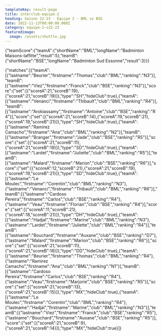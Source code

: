 ```yaml
---
templateKey: result-page
title: interclub-equipe-2
heading: Saison 22-23 - Équipe 2 - BML vs BSE
date: 2022-11-13T08:00:00.000Z
category: equipe-2-s22-23
featuredimage:
  image: /assets/shuttle.jpg
---
```


<teamscoreboard>{"teamScore":{"teamA":{"shortName":"BML","longName":"Badminton Maisons-laffitte","result":5},"teamB":{"shortName":"BSE","longName":"Badminton Sud Essonne","result":3}}}</teamscoreboard>

<scoreboard>{"matches":[{"teamA":[{"lastname":"Beurier","firstname":"Thomas","club":"BML","ranking":"N3"}],"teamB":[{"lastname":"Viez","firstname":"Franck","club":"BSE","ranking":"N3"}],"score":{"set":[{"scoreA":21,"scoreB":19},{"scoreA":21,"scoreB":19}]},"type":"SH","hideClub":true},{"teamA":[{"lastname":"Venanci","firstname":"Thibault","club":"BML","ranking":"R4"}],"teamB":[{"lastname":"Arokiassamy","firstname":"Antoine","club":"BSE","ranking":"R4"}],"score":{"set":[{"scoreA":21,"scoreB":14},{"scoreA":19,"scoreB":21},{"scoreA":19,"scoreB":21}]},"type":"SH","hideClub":true},{"teamA":[{"lastname":"Ramirez Camacho","firstname":"Ana","club":"BML","ranking":"N2"}],"teamB":[{"lastname":"Branger","firstname":"Jade","club":"BSE","ranking":"R5"}],"score":{"set":[{"scoreA":21,"scoreB":11},{"scoreA":21,"scoreB":19}]},"type":"SD","hideClub":true},{"teamA":[{"lastname":"Lardet","firstname":"Juliette","club":"BML","ranking":"R5"}],"teamB":[{"lastname":"Malard","firstname":"Marion","club":"BSE","ranking":"R6"}],"score":{"set":[{"scoreA":12,"scoreB":21},{"scoreA":21,"scoreB":19},{"scoreA":19,"scoreB":21}]},"type":"SD","hideClub":true},{"teamA":[{"lastname":"Le Moulec","firstname":"Corentin","club":"BML","ranking":"N3"},{"lastname":"Venanci","firstname":"Thibault","club":"BML","ranking":"R6"}],"teamB":[{"lastname":"Cardoso Pereira","firstname":"Carlos","club":"BSE","ranking":"R4"},{"lastname":"Veau","firstname":"Florian","club":"BSE","ranking":"R4"}],"score":{"set":[{"scoreA":11,"scoreB":21},{"scoreA":18,"scoreB":21}]},"type":"DH","hideClub":true},{"teamA":[{"lastname":"Hadjal","firstname":"Marine","club":"BML","ranking":"N3"},{"lastname":"Lardet","firstname":"Juliette","club":"BML","ranking":"R4"}],"teamB":[{"lastname":"Bouchard","firstname":"Auxane","club":"BSE","ranking":"D7"},{"lastname":"Malard","firstname":"Marion","club":"BSE","ranking":"R6"}],"score":{"set":[{"scoreA":21,"scoreB":11},{"scoreA":21,"scoreB":16}]},"type":"DD","hideClub":true},{"teamA":[{"lastname":"Beurier","firstname":"Thomas","club":"BML","ranking":"R4"},{"lastname":"Ramirez Camacho","firstname":"Ana","club":"BML","ranking":"N1"}],"teamB":[{"lastname":"Cardoso Pereira","firstname":"Carlos","club":"BSE","ranking":"R4"},{"lastname":"Veau","firstname":"Marjorie","club":"BSE","ranking":"R5"}],"score":{"set":[{"scoreA":21,"scoreB":13},{"scoreA":21,"scoreB":15}]},"type":"MX","hideClub":true},{"teamA":[{"lastname":"Le Moulec","firstname":"Corentin","club":"BML","ranking":"R4"},{"lastname":"Hadjal","firstname":"Marine","club":"BML","ranking":"N3"}],"teamB":[{"lastname":"Viez","firstname":"Franck","club":"BSE","ranking":"R5"},{"lastname":"Bouchard","firstname":"Auxane","club":"BSE","ranking":"R5"}],"score":{"set":[{"scoreA":21,"scoreB":9},{"scoreA":21,"scoreB":14}]},"type":"MX","hideClub":true}]}</scoreboard>